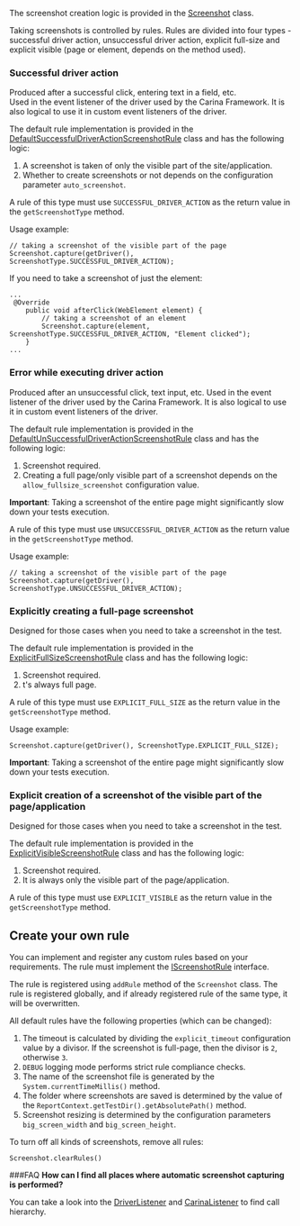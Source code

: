 The screenshot creation logic is provided in the [Screenshot](https://github.com/zebrunner/carina/blob/master/carina-webdriver/src/main/java/com/qaprosoft/carina/core/foundation/webdriver/Screenshot.java) class.

Taking screenshots is controlled by rules. Rules are divided into four types - successful driver action, unsuccessful driver action, 
explicit full-size and explicit visible (page or element, depends on the method used).

### Successful driver action

Produced after a successful click, entering text in a field, etc.  
Used in the event listener of the driver used by the Carina Framework. It is also logical to use it in custom event listeners of the driver.

The default rule implementation is provided in the [DefaultSuccessfulDriverActionScreenshotRule](https://github.com/zebrunner/carina/blob/master/carina-webdriver/src/main/java/com/qaprosoft/carina/core/foundation/webdriver/screenshot/DefaultSuccessfulDriverActionScreenshotRule.java) class and has the following logic:

1. A screenshot is taken of only the visible part of the site/application.
2. Whether to create screenshots or not depends on the configuration parameter `auto_screenshot`.

A rule of this type must use `SUCCESSFUL_DRIVER_ACTION` as the return value in the `getScreenshotType` method.

Usage example:
```
// taking a screenshot of the visible part of the page
Screenshot.capture(getDriver(), ScreenshotType.SUCCESSFUL_DRIVER_ACTION);
```
If you need to take a screenshot of just the element:
```
...
 @Override
    public void afterClick(WebElement element) {
        // taking a screenshot of an element
        Screenshot.capture(element, ScreenshotType.SUCCESSFUL_DRIVER_ACTION, "Element clicked");
    }
...
```

### Error while executing driver action

Produced after an unsuccessful click, text input, etc.
Used in the event listener of the driver used by the Carina Framework. It is also logical to use it in custom event listeners of the driver.

The default rule implementation is provided in the [DefaultUnSuccessfulDriverActionScreenshotRule](https://github.com/zebrunner/carina/blob/master/carina-webdriver/src/main/java/com/qaprosoft/carina/core/foundation/webdriver/screenshot/DefaultUnSuccessfulDriverActionScreenshotRule.java) class and has the following logic:

1. Screenshot required.
2. Creating a full page/only visible part of a screenshot depends on the `allow_fullsize_screenshot` configuration value.

<b>Important</b>: Taking a screenshot of the entire page might significantly slow down your tests execution.

A rule of this type must use `UNSUCCESSFUL_DRIVER_ACTION` as the return value in the `getScreenshotType` method.

Usage example:
```
// taking a screenshot of the visible part of the page
Screenshot.capture(getDriver(), ScreenshotType.UNSUCCESSFUL_DRIVER_ACTION);
```

### Explicitly creating a full-page screenshot

Designed for those cases when you need to take a screenshot in the test.

The default rule implementation is provided in the [ExplicitFullSizeScreenshotRule](https://github.com/zebrunner/carina/blob/master/carina-webdriver/src/main/java/com/qaprosoft/carina/core/foundation/webdriver/screenshot/ExplicitFullSizeScreenshotRule.java) class and has the following logic:

1. Screenshot required.
2. t's always full page.

A rule of this type must use `EXPLICIT_FULL_SIZE` as the return value in the `getScreenshotType` method.

Usage example:
```
Screenshot.capture(getDriver(), ScreenshotType.EXPLICIT_FULL_SIZE);
```

<b>Important</b>: Taking a screenshot of the entire page might significantly slow down your tests execution.

### Explicit creation of a screenshot of the visible part of the page/application

Designed for those cases when you need to take a screenshot in the test.

The default rule implementation is provided in the [ExplicitVisibleScreenshotRule](https://github.com/zebrunner/carina/blob/master/carina-webdriver/src/main/java/com/qaprosoft/carina/core/foundation/webdriver/screenshot/ExplicitVisibleScreenshotRule.java) class and has the following logic:

1. Screenshot required.
2. It is always only the visible part of the page/application.

A rule of this type must use `EXPLICIT_VISIBLE` as the return value in the `getScreenshotType` method.

## Create your own rule

You can implement and register any custom rules based on your requirements. The rule must implement the [IScreenshotRule](https://github.com/zebrunner/carina/blob/master/carina-webdriver/src/main/java/com/qaprosoft/carina/core/foundation/webdriver/screenshot/IScreenshotRule.java) interface.

The rule is registered using `addRule` method of the `Screenshot` class. The rule is registered globally, and if already registered
rule of the same type, it will be overwritten.

All default rules have the following properties (which can be changed):

1. The timeout is calculated by dividing the `explicit_timeout` configuration value by a divisor.
If the screenshot is full-page, then the divisor is `2`, otherwise `3`. 
2. `DEBUG` logging mode performs strict rule compliance checks.
3. The name of the screenshot file is generated by the `System.currentTimeMillis()` method.
4. The folder where screenshots are saved is determined by the value of the `ReportContext.getTestDir().getAbsolutePath()` method.
5. Screenshot resizing is determined by the configuration parameters `big_screen_width` and `big_screen_height`.

To turn off all kinds of screenshots, remove all rules:
```
Screenshot.clearRules()
```

###FAQ
**How can I find all places where automatic screenshot capturing is performed?**

You can take a look into the [DriverListener](https://github.com/zebrunner/carina/blob/1c9b50202e9254545600488e13f326eaa564e034/carina-webdriver/src/main/java/com/qaprosoft/carina/core/foundation/webdriver/listener/DriverListener.java#L276) 
and [CarinaListener](https://github.com/zebrunner/carina/blob/1c9b50202e9254545600488e13f326eaa564e034/carina-core/src/main/java/com/qaprosoft/carina/core/foundation/listeners/CarinaListener.java#L958) to find call hierarchy.

